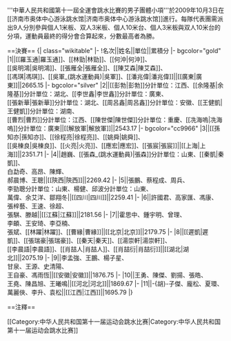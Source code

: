 '''中華人民共和國第十一屆全運會跳水比賽的男子團體小項'''於2009年10月3日在[[济南市奥体中心游泳跳水馆|济南市奥体中心游泳跳水馆]]進行。每隊代表團需派出9人分別參與個人1米板、双人3米板、個人10米台、個人3米板與双人10米台的分項，運動員最終的得分會合算起來，分數最高者為勝。

==決賽==
{| class="wikitable"
|-
!名次||姓名||單位||累積分
|- bgcolor="gold"
|1||[[羅玉通|羅玉通]]、[[林勁|林勁]]、[[何沖|何沖]]、<br />[[吳明鴻|吳明鴻]]、[[張雁全|張雁全]]、[[陳艾森|陳艾森]]、<br/>[[馮琪|馮琪]]、[[吳軍_(跳水運動員)|吳軍]]、[[潘兆偉|潘兆偉]]||[[廣東|廣東]]||2665.15
|- bgcolor="silver"
|2||[[彭勃|彭勃]]<ref name="贛">分計單位：江西</ref>、[[余隆基|余隆基]]<ref name="鄂">分計單位：湖北</ref>、[[李世鑫|李世鑫]]<ref name="粵">分計單位：廣東</ref>、<br/>[[張新華|張新華]]<ref name="鄂">分計單位：湖北</ref>、[[周呂鑫|周呂鑫]]<ref>分計單位：安徽</ref>、[[王健凱|王健凱]]<ref>分計單位：湖南</ref>、<br/>[[曹烈|曹烈]]<ref name="贛">分計單位：江西</ref>、[[陳世傑|陳世傑]]<ref>分計單位：重慶</ref>、[[冼海嗚|冼海嗚]]<ref name="粵">分計單位：廣東</ref>||[[解放軍|解放軍]]||2543.17
|- bgcolor="cc9966"
|3||[[孫知亦|孫知亦]]、[[徐程亮|徐程亮]]、[[姚舜|姚舜]]、<br/>[[吳棟良|吳棟良]]、[[火亮|火亮]]、[[應宏|應宏]]、[[張宸|張宸]]||[[上海|上海]]||2351.71
|-
|4||趙巍、[[張森_(跳水運動員)|張森]]<ref name="魯">分計單位：山東</ref>、[[秦凱|秦凱]]、<br />白勐奇、高昂、陳輝、<br/>郝晨博、王聰||[[陝西|陝西]]||2269.42
|-
|5||張鵬、蔡程成、周兵、<br/>李勁聰<ref name="魯">分計單位：山東</ref>、楊健、邱波<ref name="魯">分計單位：山東</ref>、<br/>萬偉、余艾洋、鄒翔冬||[[四川|四川]]||2259.41
|-
|6||許國君、高家匯、馮康、<br/>張梓藝、王速、徐超、<br/>張騏、滕越||[[江蘇|江蘇]]||2181.56
|-
|7||霍思中、鍾宇明、曾理、<br/>李頔、王安琦、李亞楠、<br/>張斌、[[林躍|林躍]]、[[曹緣|曹緣]]||[[北京|北京]]||2179.75
|-
|8||[[遲凱|遲凱]]、[[張瑞豪|張瑞豪]]、[[秦天|秦天]]、[[湯崇軒|湯崇軒]]、<br/>[[李晨語|李晨語]]、[[肖喆人|肖喆人]]、[[肖喆衍|肖喆衍]]||[[湖北|湖北]]||2075.19
|-
|9||李孟強、王鵬、楊子星、<br/>甘泉、王源、史清陽、<br/>王自豪、馮雨恆||[[安徽|安徽]]||1876.75
|-
|10||王勇、陳傑、劉揚、張皓、<br/>王堯、陳昌旭、王曦鳴||[[河北|河北]]||1869.67
|-
|11||-{胡}-子傑、龐松、夏環、<br/>萬麗俠、李升、袁松||[[江西|江西]]||1695.79
|}

==注釋==
<div class="references-small">
<references />
</div>

[[Category:中华人民共和国第十一届运动会跳水比赛|Category:中华人民共和国第十一届运动会跳水比赛]]